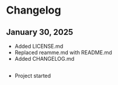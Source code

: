 # Changelog

## January 30, 2025

- Added LICENSE.md
- Replaced reamme.md with README.md
- Added CHANGELOG.md

##

- Project started
